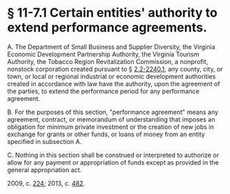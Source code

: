 # § 11-7.1 Certain entities' authority to extend performance agreements.

<p>A. The Department of Small Business and Supplier Diversity, the Virginia Economic Development Partnership Authority, the Virginia Tourism Authority, the Tobacco Region Revitalization Commission, a nonprofit, nonstock corporation created pursuant to § <a href='http://law.lis.virginia.gov/vacode/2.2-2240.1/'>2.2-2240.1</a>, any county, city, or town, or local or regional industrial or economic development authorities created in accordance with law have the authority, upon the agreement of the parties, to extend the performance period for any performance agreement.</p><p>B. For the purposes of this section, "performance agreement" means any agreement, contract, or memorandum of understanding that imposes an obligation for minimum private investment or the creation of new jobs in exchange for grants or other funds, or loans of money from an entity specified in subsection A.</p><p>C. Nothing in this section shall be construed or interpreted to authorize or allow for any payment or appropriation of funds except as provided in the general appropriation act.</p><p>2009, c. <a href='http://lis.virginia.gov/cgi-bin/legp604.exe?091+ful+CHAP0224'>224</a>; 2013, c. <a href='http://lis.virginia.gov/cgi-bin/legp604.exe?131+ful+CHAP0482'>482</a>.</p>